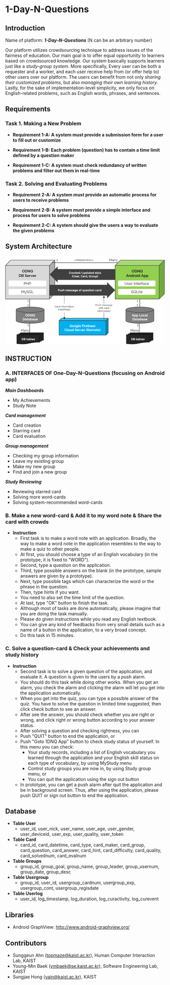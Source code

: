 # 1-Day-N-Questions

## Introduction

Name of platform: ***1-Day-N-Questions*** (N can be an arbitrary number)

Our platform utilizes crowdsourcing technique to address issues of the fairness of education. Our main goal is to offer equal opportunity to learners based on crowdsourced knowledge. Our system basically supports learners just like a *study-group system*. More specifically, Every user can be both a requester and a worker, and each user receive help from (or offer help to) other users over our platform. The users can benefit from not only *sharing their customized problems*, but also *managing their own learning history*. Lastly, for the sake of implementation-level simplicity, we only focus on English-related problems, such as English words, phrases, and sentences.

## Requirements

### Task 1. Making a New Problem

+ **Requirement 1-A: A system must provide a submission form for a user to fill out or customize**
	
+ **Requirement 1-B: Each problem (question) has to contain a time limit defined by a question maker**
	
+ **Requirement 1-C: A system must check redundancy of written problems and filter out them in real-time**

### Task 2. Solving and Evaluating Problems

+ **Requirement 2-A: A system must provide an automatic process for users to receive problems**

+ **Requirement 2-B: A system must provide a simple interface and process for users to solve problems**
	
+ **Requirement 2-C: A system should give the users a way to evaluate the given problems**

## System Architecture

![](images/architecture.png)

## INSTRUCTION

### A. INTERFACES OF One-Day-N-Questions (focusing on Android app)

***Main Dashboards***

- My Achievements
- Study Note

***Card management***

- Card creation
- Starring card
- Card evaluation

***Group management***

- Checking my group information
- Leave my existing group
- Make my new group
- Find and join a new group

***Study Reviewing***

- Reviewing starred card
- Solving more word-cards
- Solving system-recommended word-cards



### B. Make a new word-card & Add it to my word note & Share the card with crowds

- **Instruction**
	- First task is to make a word note with an application. Broadly, the way to make a word note in the application resembles to the way to make a quiz to other people. 
	- At first, you should choose a type of an English vocabulary (in the prototype, it is fixed to "WORD").
	- Second, type a question on the application.
	- Third, type possible answers on the blank (in the prototype, sample answers are given by a prototype).
	- Next, type possible tags which can characterize the word or the phrase in the question.
	- Then, type hints if you want.
	- You need to also set the time limit of the question.
	- At last, type "OK" button to finish the task.
	- Although most of tasks are done automatically, please imagine that you are doing the task manually.
	- Please do given instructions while you read any English textbook.
	- You can give any kind of feedbacks from very small details such as a name of a button in the application, to a very broad concept.
	- Do this task in 15 minutes. 

### C. Solve a question-card & Check your achievements and study history

- **Instruction**
	- Second task is to solve a given question of the application, and evaluate it. A question is given to the users by a push alarm.
	- You should do this task while doing other works. When you get an alarm, you check the alarm and clicking the alarm will let you get into the application automatically.
	- When you get into the quiz, you can type a possible answer of the quiz. You have to solve the question in limited time suggested, then click check button to see an answer.
	- After see the answer, you should check whether you are right or wrong, and click right or wrong button according to your answer status.
	- After solving a question and checking rightness, you can
	 + Push "QUIT" button to end the application, or
	 + Push "Goto 1DNQ App" button to check study status of yourself. In this menu you can check:
		 -	Your study records, including a list of English vocabulary you learned through the application and your English skill status on each type of vocabulary, by using MyStudy menu
		 -	Control study groups you are now in, by using Study group menu, or
		 -	You can quit the application using the sign out button
	- In prototype, you can get a push alarm after quit the application and be in background screen. Thus, after using the application, please push QUIT or sign out button to end the application.

## Database

- **Table User**
	- user\_id, user\_nick,  user\_name, user\_age, user\_gender, user\_deviceid, user\_exp,  user\_quality, user\_token
- **Table Card**
	- card\_id, card\_datetime, card\_type, card\_maker, card\_group, card\_question, card\_answer, card\_hint, card\_difficulty, card\_quality, card\_solvednum, card\_evalnum
- **Table Groups**
	- group\_id, group\_goal, group\_name, group\_leader, group\_usernum, group\_date, group\_desc
- **Table Usergroup**
	- group\_id, user\_id, usergroup\_cardnum, usergroup\_exp, usergroup\_cont, usergroup\_regisdate
- **Table Userlog**
	- user\_id, log\_timestamp, log\_duration, log\_curactivity, log\_curevent

## Libraries

- Android GraphView: http://www.android-graphview.org/


## Contributors

- Sunggeun Ahn (topmaze@kaist.ac.kr), Human Computer Interaction Lab, KAIST
- Young-Min Baek (ymbaek@se.kaist.ac.kr), Software Engineering Lab, KAIST
- Sungjae Hong (yain@kaist.ac.kr), KAIST


 



